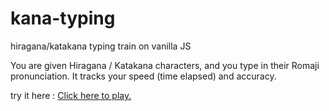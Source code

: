 # kana-typing

hiragana/katakana typing train on vanilla JS

You are given Hiragana / Katakana characters, and you type in their Romaji pronunciation. It tracks your speed (time elapsed) and accuracy.

try it here : [Click here to play.](https://jhonny919.github.io/kana-typing/)
